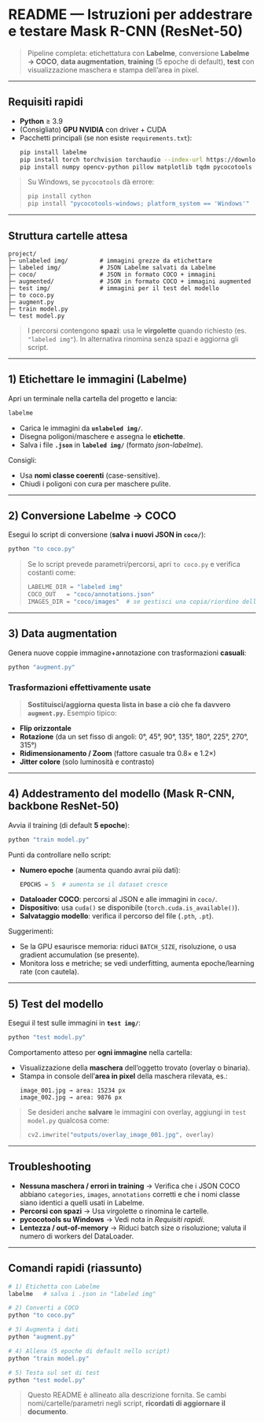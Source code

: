# README — Istruzioni per addestrare e testare Mask R-CNN (ResNet-50)

> Pipeline completa: etichettatura con **Labelme**, conversione **Labelme → COCO**, **data augmentation**, **training** (5 epoche di default), **test** con visualizzazione maschera e stampa dell’area in pixel.

---

## Requisiti rapidi

- **Python** ≥ 3.9
- (Consigliato) **GPU NVIDIA** con driver + CUDA
- Pacchetti principali (se non esiste `requirements.txt`):
  ```bash
  pip install labelme
  pip install torch torchvision torchaudio --index-url https://download.pytorch.org/whl/cu121   # per GPU CUDA 12.1 (adatta alla tua macchina)
  pip install numpy opencv-python pillow matplotlib tqdm pycocotools
  ```

> Su Windows, se `pycocotools` dà errore:
> ```bash
> pip install cython
> pip install "pycocotools-windows; platform_system == 'Windows'"
> ```

---

## Struttura cartelle attesa

```
project/
├─ unlabeled img/         # immagini grezze da etichettare
├─ labeled img/           # JSON Labelme salvati da Labelme
├─ coco/                  # JSON in formato COCO + immagini
├─ augmented/             # JSON in formato COCO + immagini augmented
├─ test img/              # immagini per il test del modello
├─ to coco.py
├─ augment.py
├─ train model.py
└─ test model.py
```

> I percorsi contengono **spazi**: usa le **virgolette** quando richiesto (es. `"labeled img"`). In alternativa rinomina senza spazi e aggiorna gli script.

---

## 1) Etichettare le immagini (Labelme)

Apri un terminale nella cartella del progetto e lancia:

```bash
labelme
```

- Carica le immagini da **`unlabeled img/`**.
- Disegna poligoni/maschere e assegna le **etichette**.
- Salva i file **`.json`** in **`labeled img/`** (formato *json-labelme*).

Consigli:
- Usa **nomi classe coerenti** (case-sensitive).
- Chiudi i poligoni con cura per maschere pulite.

---

## 2) Conversione Labelme → COCO

Esegui lo script di conversione (**salva i nuovi JSON in `coco/`**):

```bash
python "to coco.py"
```

> Se lo script prevede parametri/percorsi, apri `to coco.py` e verifica costanti come:
> ```python
> LABELME_DIR = "labeled img"
> COCO_OUT   = "coco/annotations.json"
> IMAGES_DIR = "coco/images"  # se gestisci una copia/riordino delle immagini
> ```

---

## 3) Data augmentation

Genera nuove coppie immagine+annotazione con trasformazioni **casuali**:

```bash
python "augment.py"
```

### Trasformazioni effettivamente usate
> **Sostituisci/aggiorna questa lista in base a ciò che fa davvero `augment.py`.** Esempio tipico:
- **Flip orizzontale**
- **Rotazione** (da un set fisso di angoli: 0°, 45°, 90°, 135°, 180°, 225°, 270°, 315°)
- **Ridimensionamento / Zoom** (fattore casuale tra 0.8× e 1.2×)
- **Jitter colore** (solo luminosità e contrasto)

---

## 4) Addestramento del modello (Mask R-CNN, backbone ResNet-50)

Avvia il training (di default **5 epoche**):

```bash
python "train model.py"
```

Punti da controllare nello script:
- **Numero epoche** (aumenta quando avrai più dati):
  ```python
  EPOCHS = 5  # aumenta se il dataset cresce
  ```
- **Dataloader COCO**: percorsi al JSON e alle immagini in `coco/`.
- **Dispositivo**: usa `cuda()` se disponibile (`torch.cuda.is_available()`).
- **Salvataggio modello**: verifica il percorso del file (`.pth`, `.pt`).

Suggerimenti:
- Se la GPU esaurisce memoria: riduci `BATCH_SIZE`, risoluzione, o usa gradient accumulation (se presente).
- Monitora loss e metriche; se vedi underfitting, aumenta epoche/learning rate (con cautela).

---

## 5) Test del modello

Esegui il test sulle immagini in **`test img/`**:

```bash
python "test model.py"
```

Comportamento atteso per **ogni immagine** nella cartella:
- Visualizzazione della **maschera** dell’oggetto trovato (overlay o binaria).
- Stampa in console dell’**area in pixel** della maschera rilevata, es.:
  ```
  image_001.jpg → area: 15234 px
  image_002.jpg → area: 9876 px
  ```

> Se desideri anche **salvare** le immagini con overlay, aggiungi in `test model.py` qualcosa come:
> ```python
> cv2.imwrite("outputs/overlay_image_001.jpg", overlay)
> ```

---

## Troubleshooting

- **Nessuna maschera / errori in training** → Verifica che i JSON COCO abbiano `categories`, `images`, `annotations` corretti e che i nomi classe siano identici a quelli usati in Labelme.
- **Percorsi con spazi** → Usa virgolette o rinomina le cartelle.
- **pycocotools su Windows** → Vedi nota in *Requisiti rapidi*.
- **Lentezza / out-of-memory** → Riduci batch size o risoluzione; valuta il numero di workers del DataLoader.

---

## Comandi rapidi (riassunto)

```bash
# 1) Etichetta con Labelme
labelme   # salva i .json in "labeled img"

# 2) Converti a COCO
python "to coco.py"

# 3) Augmenta i dati
python "augment.py"

# 4) Allena (5 epoche di default nello script)
python "train model.py"

# 5) Testa sul set di test
python "test model.py"
```

> Questo README è allineato alla descrizione fornita. Se cambi nomi/cartelle/parametri negli script, **ricordati di aggiornare il documento**.

